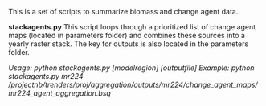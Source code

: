 This is a set of scripts to summarize biomass and change agent data.

**stackagents.py**
This script loops through a prioritized list of change agent maps (located in parameters folder) and combines these sources into a yearly raster stack. The key for outputs is also located in the parameters folder.

*Usage: python stackagents.py [modelregion] [outputfile]*
*Example: python stackagents.py mr224 /projectnb/trenders/proj/aggregation/outputs/mr224/change_agent_maps/mr224_agent_aggregation.bsq*



